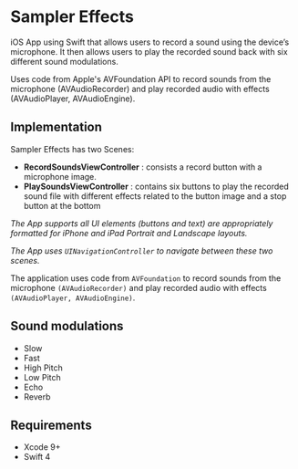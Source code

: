 # Sampler Effects

iOS App using Swift that allows users to record a sound using the device’s microphone. It then allows users to play the recorded sound back with six different sound modulations.

Uses code from Apple's AVFoundation API to record sounds from the microphone (AVAudioRecorder) and play recorded audio with effects (AVAudioPlayer, AVAudioEngine).

## Implementation
Sampler Effects has two Scenes: 
- **RecordSoundsViewController** : consists a record button with a microphone image.
- **PlaySoundsViewController** : contains six buttons to play the recorded sound file with different effects related to the button image and a stop button at the bottom

*The App supports all UI elements (buttons and text) are appropriately formatted for iPhone and iPad Portrait and Landscape layouts.*

*The App uses `UINavigationController` to navigate between these two scenes.*

The application uses code from `AVFoundation` to record sounds from the microphone `(AVAudioRecorder)` and play recorded audio with effects `(AVAudioPlayer, AVAudioEngine)`.

## Sound modulations
- Slow
- Fast
- High Pitch
- Low Pitch
- Echo
- Reverb

## Requirements
- Xcode 9+
- Swift 4
